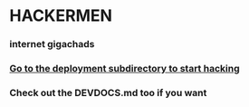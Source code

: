 # HACKERMEN
### internet gigachads

### [Go to the deployment subdirectory to start hacking](https://github.com/HACKERMEN-ORG/hackermen-deployables/tree/main/hackermen)

### Check out the DEVDOCS.md too if you want
